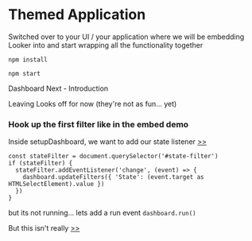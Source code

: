 # Themed Application

Switched over to your UI / your application where we will be embedding Looker into and start wrapping all the functionality together

`npm install`

`npm start`

Dashboard Next - Introduction

Leaving Looks off for now (they're not as fun... yet)

### Hook up the first filter like in the embed demo
Inside setupDashboard, we want to add our state listener [>>](./demo.ts?line=32)
```
const stateFilter = document.querySelector('#state-filter')
if (stateFilter) {
  stateFilter.addEventListener('change', (event) => {
    dashboard.updateFilters({ 'State': (event.target as HTMLSelectElement).value })
  })
}
```

but its not running... lets add a run event
`dashboard.run()`

But this isn't really [>>](./demo.ts?line=37)
```

```

